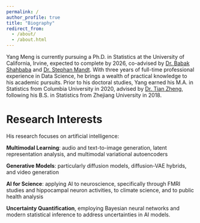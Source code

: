 ```yaml
---
permalink: /
author_profile: true
title: "Biography"
redirect_from: 
  - /about/
  - /about.html
---
```


Yang Meng is currently pursuing a Ph.D. in Statistics at the University of California, Irvine, expected to complete by 2026, co-advised by [Dr. Babak Shahbaba](https://ics.uci.edu/~babaks/) and [Dr. Stephan Mandt](http://www.stephanmandt.com/). With three years of full-time professional experience in Data Science, he brings a wealth of practical knowledge to his academic pursuits. Prior to his doctoral studies, Yang earned his M.A. in Statistics from Columbia University in 2020, advised by [Dr. Tian Zheng](http://www.stat.columbia.edu/~tzheng/), following his B.S. in Statistics from Zhejiang University in 2018.

Research Interests
======
His research focuses on artificial intelligence: 

**Multimodal Learning**: audio and text-to-image generation, latent representation analysis, and multimodal variational autoencoders

**Generative Models**: particularly diffusion models, diffusion-VAE hybrids, and video generation

**AI for Science**: applying AI to neuroscience, specifically through FMRI studies and hippocampal neuron activities, to climate science, and to public health analysis

**Uncertainty Quantification**, employing Bayesian neural networks and modern statistical inference to address uncertainties in AI models.